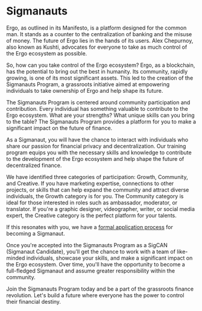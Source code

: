 # Sigmanauts

Ergo, as outlined in its Manifesto, is a platform designed for the common man. It stands as a counter to the centralization of banking and the misuse of money. The future of Ergo lies in the hands of its users. Alex Chepurnoy, also known as Kushti, advocates for everyone to take as much control of the Ergo ecosystem as possible.

So, how can you take control of the Ergo ecosystem? Ergo, as a blockchain, has the potential to bring out the best in humanity. Its community, rapidly growing, is one of its most significant assets. This led to the creation of the Sigmanauts Program, a grassroots initiative aimed at empowering individuals to take ownership of Ergo and help shape its future.

The Sigmanauts Program is centered around community participation and contribution. Every individual has something valuable to contribute to the Ergo ecosystem. What are your strengths? What unique skills can you bring to the table? The Sigmanauts Program provides a platform for you to make a significant impact on the future of finance.

As a Sigmanaut, you will have the chance to interact with individuals who share our passion for financial privacy and decentralization. Our training program equips you with the necessary skills and knowledge to contribute to the development of the Ergo ecosystem and help shape the future of decentralized finance.

We have identified three categories of participation: Growth, Community, and Creative. If you have marketing expertise, connections to other projects, or skills that can help expand the community and attract diverse individuals, the Growth category is for you. The Community category is ideal for those interested in roles such as ambassador, moderator, or translator. If you're a graphic designer, videographer, writer, or social media expert, the Creative category is the perfect platform for your talents.

If this resonates with you, we have a [formal application process](https://my.ergoport.dev/sigcan_form.html) for becoming a Sigmanaut.

Once you're accepted into the Sigmanauts Program as a SigCAN (Sigmanaut Candidate), you'll get the chance to work with a team of like-minded individuals, showcase your skills, and make a significant impact on the Ergo ecosystem. Over time, you'll have the opportunity to become a full-fledged Sigmanaut and assume greater responsibility within the community.

Join the Sigmanauts Program today and be a part of the grassroots finance revolution. Let's build a future where everyone has the power to control their financial destiny.




